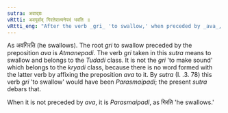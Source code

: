 ```yaml
---
sutra: अवाद्ग्रः
vRtti: अवपूर्वाद् गिरतेरात्मनेपदं भवति ॥
vRtti_eng: "After the verb _gri_ 'to swallow,' when preceded by _ava_, the _Atmanepada_ is used."
---
```

As अवगिरति (he swallows). The root _gri_ to swallow preceded by the preposition _ava_ is _Atmanepadi_. The verb _gri_ taken in this _sutra_ means to swallow and belongs to the _Tudadi_ class. It is not the _gri_ 'to make sound' which belongs to the _kryadi_ class, because there is no word formed with the latter verb by affixing the preposition _ava_ to it. By _sutra_ (I. .3. 78) this verb _gri_ 'to swallow' would have been _Parasmaipadi_; the present _sutra_ debars that.

When it is not preceded by _ava_, it is _Parasmaipadi_, as गिरति 'he swallows.'
